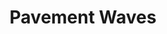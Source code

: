 ---
pid: fs148
title: Pavement Waves
location_transcription: generally near bus stops + South Street
coordinates: "[-75.150057087873, 39.941791332961]"
zipcode: '19130'
gen_neighborhood: North Philadelphia
neighborhood: Art Museum,Francisville
outside_phl: 
age: 
age_range: 
instagram: 
image_file_name: fs_148.jpg
proposal_transcription: 
topic: Unknown
topic_summary: '0'
type: Street
keywords_other: 
credit: Kim K.
image_labels: 
twitter: 
facebook: 
permalink: "/monuments/fs148/"
layout: item-page
---